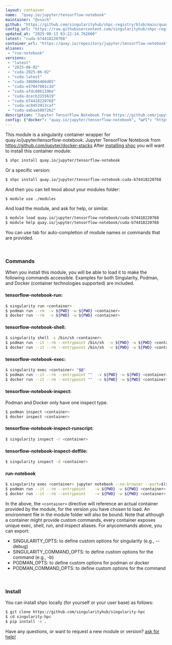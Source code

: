 ```yaml
---
layout: container
name:  "quay.io/jupyter/tensorflow-notebook"
maintainer: "@vsoch"
github: "https://github.com/singularityhub/shpc-registry/blob/main/quay.io/jupyter/tensorflow-notebook/container.yaml"
config_url: "https://raw.githubusercontent.com/singularityhub/shpc-registry/main/quay.io/jupyter/tensorflow-notebook/container.yaml"
updated_at: "2025-08-13 03:22:14.762660"
latest: "cuda-b74418220768"
container_url: "https://quay.io/repository/jupyter/tensorflow-notebook"
aliases:
 - "run-notebook"
versions:
 - "latest"
 - "2025-06-02"
 - "cuda-2025-06-02"
 - "cuda-latest"
 - "cuda-388066466d85"
 - "cuda-e57047801c3d"
 - "cuda-afdc8061196e"
 - "cuda-dcecb3155619"
 - "cuda-b74418220768"
 - "cuda-ac8453913caf"
 - "cuda-aabaa5807262"
description: "Jupyter TensorFlow Notebook from https://github.com/jupyter/docker-stacks"
config: {"docker": "quay.io/jupyter/tensorflow-notebook", "url": "https://quay.io/repository/jupyter/tensorflow-notebook", "maintainer": "@HasseJohansen", "description": "Jupyter TensorFlow Notebook from https://github.com/jupyter/docker-stacks", "latest": {"cuda-b74418220768": "sha256:6104812c40306416b261d0bdded3a5c3130ab8fbeb6a249f1637476926d68599"}, "tags": {"latest": "sha256:f09534c0659274349f17a1a8e8c2f50052905f1a125a016a3f37ba4636032882", "2025-06-02": "sha256:fcd545494caf7ea38d531512784d380c3efa4c13e635071fc914d7d80ac4f5b6", "cuda-2025-06-02": "sha256:99496ed0740f617341cc6578da68c69b746828f5145a9d76bc1d2188ece34d3f", "cuda-latest": "sha256:9224c4c8c0eb2056cec861b757a9d4b6c7a2d33713dda962a587b7e1feddb1d7", "cuda-388066466d85": "sha256:d8b4f1d67dd6170ef8eff302c22d91e04ea1074ddd3788e9712634e7fa6e1412", "cuda-e57047801c3d": "sha256:d6b79dc162df12bc1d5ee078985fdc5fc3bba9a79e82c52b1763a17c51267d23", "cuda-afdc8061196e": "sha256:de4ef91b24f70718c1eb2500d7a31f623f7f276647e34ca80b860ca93382c133", "cuda-dcecb3155619": "sha256:88368171db064ba1c525b74163f7fdab5c09152a22c32635fc4e8b3e7e25d0b5", "cuda-b74418220768": "sha256:6104812c40306416b261d0bdded3a5c3130ab8fbeb6a249f1637476926d68599", "cuda-ac8453913caf": "sha256:93cca0b900f954e4ad6ce3fc9e26defa31bdd7860450a21851864099fd1d1839", "cuda-aabaa5807262": "sha256:13402ab4a90cc23bfd163175bbfb467620530ebcb61489e96c16106bb7b2146b"}, "aliases": [{"name": "run-notebook", "command": "jupyter notebook --no-browser --port=$(shuf -i 2000-65000 -n 1) --ip 0.0.0.0"}]}
---
```


This module is a singularity container wrapper for quay.io/jupyter/tensorflow-notebook.
Jupyter TensorFlow Notebook from https://github.com/jupyter/docker-stacks
After [installing shpc](#install) you will want to install this container module:


```bash
$ shpc install quay.io/jupyter/tensorflow-notebook
```

Or a specific version:

```bash
$ shpc install quay.io/jupyter/tensorflow-notebook:cuda-b74418220768
```

And then you can tell lmod about your modules folder:

```bash
$ module use ./modules
```

And load the module, and ask for help, or similar.

```bash
$ module load quay.io/jupyter/tensorflow-notebook/cuda-b74418220768
$ module help quay.io/jupyter/tensorflow-notebook/cuda-b74418220768
```

You can use tab for auto-completion of module names or commands that are provided.

<br>

### Commands

When you install this module, you will be able to load it to make the following commands accessible.
Examples for both Singularity, Podman, and Docker (container technologies supported) are included.

#### tensorflow-notebook-run:

```bash
$ singularity run <container>
$ podman run --rm  -v ${PWD} -w ${PWD} <container>
$ docker run --rm  -v ${PWD} -w ${PWD} <container>
```

#### tensorflow-notebook-shell:

```bash
$ singularity shell -s /bin/sh <container>
$ podman run --it --rm --entrypoint /bin/sh  -v ${PWD} -w ${PWD} <container>
$ docker run --it --rm --entrypoint /bin/sh  -v ${PWD} -w ${PWD} <container>
```

#### tensorflow-notebook-exec:

```bash
$ singularity exec <container> "$@"
$ podman run --it --rm --entrypoint ""  -v ${PWD} -w ${PWD} <container> "$@"
$ docker run --it --rm --entrypoint ""  -v ${PWD} -w ${PWD} <container> "$@"
```

#### tensorflow-notebook-inspect:

Podman and Docker only have one inspect type.

```bash
$ podman inspect <container>
$ docker inspect <container>
```

#### tensorflow-notebook-inspect-runscript:

```bash
$ singularity inspect -r <container>
```

#### tensorflow-notebook-inspect-deffile:

```bash
$ singularity inspect -d <container>
```


#### run-notebook

```bash
$ singularity exec <container> jupyter notebook --no-browser --port=$(shuf -i 2000-65000 -n 1) --ip 0.0.0.0
$ podman run --it --rm --entrypoint    -v ${PWD} -w ${PWD} <container> -c " $@"
$ docker run --it --rm --entrypoint    -v ${PWD} -w ${PWD} <container> -c " $@"
```



In the above, the `<container>` directive will reference an actual container provided
by the module, for the version you have chosen to load. An environment file in the
module folder will also be bound. Note that although a container
might provide custom commands, every container exposes unique exec, shell, run, and
inspect aliases. For anycommands above, you can export:

 - SINGULARITY_OPTS: to define custom options for singularity (e.g., --debug)
 - SINGULARITY_COMMAND_OPTS: to define custom options for the command (e.g., -b)
 - PODMAN_OPTS: to define custom options for podman or docker
 - PODMAN_COMMAND_OPTS: to define custom options for the command

<br>

### Install

You can install shpc locally (for yourself or your user base) as follows:

```bash
$ git clone https://github.com/singularityhub/singularity-hpc
$ cd singularity-hpc
$ pip install -e .
```

Have any questions, or want to request a new module or version? [ask for help!](https://github.com/singularityhub/singularity-hpc/issues)